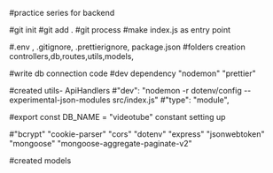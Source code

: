#practice series for backend 

#git init 
#git add .
#git process 
#make index.js as entry point


#.env , .gitignore, .prettierignore, package.json
#folders creation controllers,db,routes,utils,models,

#write db connection code
#dev dependency
    "nodemon"
    "prettier"

#created utils- ApiHandlers 
#"dev": "nodemon -r dotenv/config --experimental-json-modules src/index.js" 
#"type": "module",

#export const DB_NAME =  "videotube" constant setting up

#"bcrypt"
    "cookie-parser"
    "cors"
    "dotenv"
    "express"
    "jsonwebtoken"
    "mongoose"
    "mongoose-aggregate-paginate-v2"

#created models